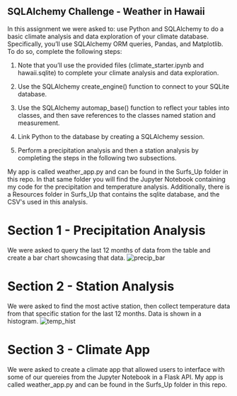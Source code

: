 ## SQLAlchemy Challenge - Weather in Hawaii

In this assignment we were asked to: use Python and SQLAlchemy to do a basic climate analysis and data exploration of your climate database. Specifically, you’ll use SQLAlchemy ORM queries, Pandas, and Matplotlib. To do so, complete the following steps:

1. Note that you’ll use the provided files (climate_starter.ipynb and hawaii.sqlite) to complete your climate analysis and data exploration.

2. Use the SQLAlchemy create_engine() function to connect to your SQLite database.

3. Use the SQLAlchemy automap_base() function to reflect your tables into classes, and then save references to the classes named station and measurement.

4. Link Python to the database by creating a SQLAlchemy session.

5. Perform a precipitation analysis and then a station analysis by completing the steps in the following two subsections.

My app is called weather_app.py and can be found in the Surfs_Up folder in this repo. 
In that same folder you will find the Jupyter Notebook containing my code for the precipitation and temperature analysis. Additionally, there is a Resources folder in Surfs_Up that contains the sqlite database, and the CSV's used in this analysis. 

# Section 1 - Precipitation Analysis
We were asked to query the last 12 months of data from the table and create a bar chart showcasing that data. 
![precip_bar](https://user-images.githubusercontent.com/124079708/235550355-77a61428-b9b2-4edb-9580-1c68addccb4e.png)

# Section 2 - Station Analysis
We were asked to find the most active station, then collect temperature data from that specific station for the last 12 months. Data is shown in a histogram. 
![temp_hist](https://user-images.githubusercontent.com/124079708/235550359-41fd8421-3b85-4b99-9cd6-db4c2e255b79.png)


# Section 3 - Climate App
We were asked to create a climate app that allowed users to interface with some of our quereies from the Jupyter Notebook in a Flask API. 
My app is called weather_app.py and can be found in the Surfs_Up folder in this repo. 


